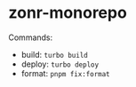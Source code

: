 # zonr-monorepo

Commands:

- build: `turbo build`
- deploy: `turbo deploy`
- format: `pnpm fix:format`
